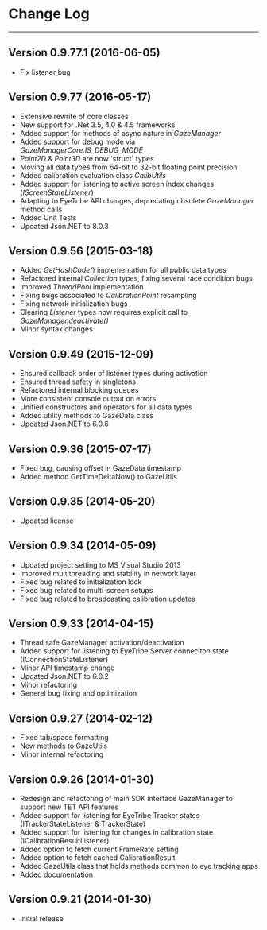 # Change Log #
---

Version 0.9.77.1 (2016-06-05)
---
- Fix listener bug

Version 0.9.77 (2016-05-17)
---
- Extensive rewrite of core classes
- New support for .Net 3.5, 4.0 & 4.5 frameworks
- Added support for methods of async nature in *GazeManager*
- Added support for debug mode via *GazeManagerCore.IS\_DEBUG\_MODE*
- *Point2D* & *Point3D* are now 'struct' types
- Moving all data types from 64-bit to 32-bit floating point precision
- Added calibration evaluation class *CalibUtils*
- Added support for listening to active screen index changes (*IScreenStateListener*)
- Adapting to EyeTribe API changes, deprecating obsolete *GazeManager* method calls 
- Added Unit Tests
- Updated Json.NET to 8.0.3

Version 0.9.56 (2015-03-18)
---
- Added *GetHashCode(*) implementation for all public data types
- Refactored internal *Collection* types, fixing several race condition bugs
- Improved *ThreadPool* implementation
- Fixing bugs associated to *CalibrationPoint* resampling
- Fixing network initialization bugs
- Clearing *Listener* types now requires explicit call to *GazeManager.deactivate()*
- Minor syntax changes

Version 0.9.49 (2015-12-09)
---
- Ensured callback order of listener types during activation 
- Ensured thread safety in singletons
- Refactored internal blocking queues
- More consistent console output on errors
- Unified constructors and operators for all data types
- Added utility methods to GazeData class
- Updated Json.NET to 6.0.6

Version 0.9.36 (2015-07-17)
---

- Fixed bug, causing offset in GazeData timestamp
- Added method GetTimeDeltaNow() to GazeUtils

Version 0.9.35 (2014-05-20)
---

- Updated license

Version 0.9.34 (2014-05-09)
---

- Updated project setting to MS Visual Studio 2013
- Improved multithreading and stability in network layer
- Fixed bug related to initialization lock
- Fixed bug related to multi-screen setups
- Fixed bug related to broadcasting calibration updates

Version 0.9.33 (2014-04-15)
---

- Thread safe GazeManager activation/deactivation
- Added support for listening to EyeTribe Server conneciton state (IConnectionStateListener)
- Minor API timestamp change
- Updated Json.NET to 6.0.2
- Minor refactoring
- Generel bug fixing and optimization

Version 0.9.27 (2014-02-12)
---

- Fixed tab/space formatting
- New methods to GazeUtils
- Minor internal refactoring

Version 0.9.26 (2014-01-30)
---

- Redesign and refactoring of main SDK interface GazeManager to support new TET API features
- Added support for listening for EyeTribe Tracker states (ITrackerStateListener & TrackerState)
- Added support for listening for changes in calibration state (ICalibrationResultListener)
- Added option to fetch current FrameRate setting
- Added option to fetch cached CalibrationResult
- Added GazeUtils class that holds methods common to eye tracking apps
- Added documentation

Version 0.9.21 (2014-01-30)
---

- Initial release